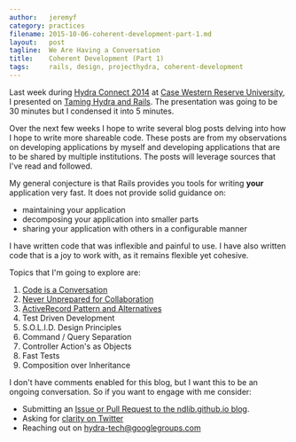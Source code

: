 ```yaml
---
author:   jeremyf
category: practices
filename: 2015-10-06-coherent-development-part-1.md
layout:   post
tagline:  We Are Having a Conversation
title:    Coherent Development (Part 1)
tags:     rails, design, projecthydra, coherent-development
---
```


Last week during [Hydra Connect 2014](https://wiki.duraspace.org/display/hydra/Hydra+Connect+2+Program) at [Case Western Reserve University](http://www.case.edu/), I presented on [Taming Hydra and Rails](https://speakerdeck.com/jeremyf/taming-hydra-and-rails). The presentation was going to be 30 minutes but I condensed it into 5 minutes.

Over the next few weeks I hope to write several blog posts delving into how I hope to write more shareable code.
These posts are from my observations on developing applications by myself and developing applications that are to be shared by multiple institutions.
The posts will leverage sources that I've read and followed.

My general conjecture is that Rails provides you tools for writing **your** application very fast.
It does not provide solid guidance on:

* maintaining your application
* decomposing your application into smaller parts
* sharing your application with others in a configurable manner

I have written code that was inflexible and painful to use.
I have also written code that is a joy to work with, as it remains flexible yet cohesive.

Topics that I'm going to explore are:

1. [Code is a Conversation](/practices/code-is-a-conversation)
1. [Never Unprepared for Collaboration](/practices/never-unprepared-for-collaboration)
1. [ActiveRecord Pattern and Alternatives](/practices/active-record-pattern-and-alternatives)
1. Test Driven Development
1. S.O.L.I.D. Design Principles
1. Command / Query Separation
1. Controller Action's as Objects
1. Fast Tests
1. Composition over Inheritance

I don't have comments enabled for this blog, but I want this to be an ongoing conversation.
So if you want to engage with me consider:

* Submitting an [Issue or Pull Request to the ndlib.github.io blog](https://github.com/ndlib/ndlib.github.io).
* Asking for [clarity on Twitter](https://twitter.com/jeremyfriesen)
* Reaching out on hydra-tech@googlegroups.com
